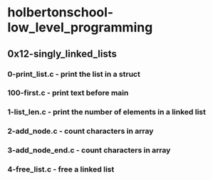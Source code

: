 # holbertonschool-low_level_programming
## 0x12-singly_linked_lists
### 0-print_list.c - print the list in a struct
### 100-first.c - print text before main
### 1-list_len.c - print the number of elements in a linked list
### 2-add_node.c - count characters in array
### 3-add_node_end.c - count characters in array
### 4-free_list.c - free a linked list
